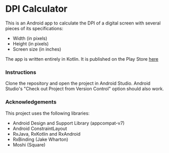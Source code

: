 # DPI Calculator
This is an Android app to calculate the DPI of a digital screen with several pieces of its specifications:
- Width (in pixels)
- Height (in pixels)
- Screen size (in inches)

The app is written entirely in Kotlin. It is published on the Play Store [here](https://play.google.com/store/apps/details?id=com.duncan.dpi)

### Instructions
Clone the repository and open the project in Android Studio. Android Studio's "Check out Project from Version Control" option should also work.

### Acknowledgements
This project uses the following libraries:
- Android Design and Support Library (appcompat-v7)
- Android ConstraintLayout
- RxJava, RxKotlin and RxAndroid
- RxBinding (Jake Wharton)
- Moshi (Square)
